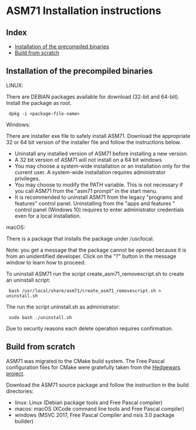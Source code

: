 ASM71 Installation instructions
===============================

Index
-----

* [Installation of the precompiled binaries](#installation-of-the-precompiled-binaries)
* [Build from scratch](#build-from-scratch)


Installation of the precompiled binaries
----------------------------------------

LINUX:

There are DEBIAN packages available for download (32-bit and 64-bit).
Install the package as root.

     dpkg -i <package-file-name>


Windows:

There are installer exe file to safely install ASM71. Download 
the appropriate 32 or 64 bit version of the installer file and follow the
instructions below.

* Uninstall any installed version of ASM71 before installing a new version.
* A 32 bit version of ASM71 will not install on a 64 bit windows
* You may choose a system-wide installation or an installation only for
the current user. A system-wide installation requires administrator privileges.
* You may choose to modify the PATH variable. This is not necessary if you call ASM71 from the "asm71 prompt" in the start menu.
* It is recommended to uninstall ASM71 from the legacy "programs and features" control panel. Uninstalling from the "apps and features " control panel (Windows 10) requires to enter administrator credentials even for a local installation.


macOS:

There is a package that installs the package under /usr/local.

Note: you get a message that the package cannot be opened because it is from
an unidentified developer. Click on the "?" button in the message window to
learn how to proceed.

To uninstall ASM71 run the script create_asm71_removescript.sh to 
create an uninstall script:

     bash /usr/local/share/asm71/create_asm71_removescript.sh > uninstall.sh

The run the script uninstall.sh as administrator:

     sudo bash ./uninstall.sh

Due to security reasons each delete operation requires confirmation.



Build from scratch
------------------

ASM71 was migrated to the CMake build system. The Free Pascal configuration files for CMake were gratefully taken from the [Hedgewars project](https://github.com/hedgewars/hw).

Download the ASM71 source package and follow the instruction in the
build directories:

* linux: Linux (Debian package tools and Free Pascal compiler)
* macos: macOS (XCode command line tools and Free Pascal compiler)
* windows (MSVC 2017, Free Pascal Compiler and nsis 3.0 package builder)
